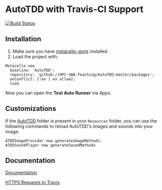 AutoTDD with Travis-CI Support
===================
[![Build Status](https://travis-ci.org/HPI-SWA-Teaching/AutoTDD.svg)](https://travis-ci.org/HPI-SWA-Teaching/AutoTDD)

## Installation

1. Make sure you have [metacello-work](https://github.com/dalehenrich/metacello-work) installed.
2. Load the project with:
```smalltalk
Metacello new
  baseline: 'AutoTDD';
  repository: 'github://HPI-SWA-Teaching/AutoTDD:master/packages';
  onConflict: [:ex | ex allow];
  load
```
Now you can open the **Test Auto Runner** via *Apps*.

## Customizations
If the [AutoTDD](https://github.com/HPI-SWA-Teaching/AutoTDD/tree/master/resources) folder is present in your `Resources` folder, you can use the following commands to reload AutoTDD's images and sounds into your image:
```smalltalk
ATDDImageProvider new generateImageMethods.
ATDDSoundPlayer new generateSoundMethods
```

## Documentation
[Documentation](https://github.com/HPI-SWA-Teaching/AutoTDD/wiki/Documentation)

[HTTPS Requests to Travis](https://github.com/HPI-SWA-Teaching/AutoTDD/wiki/Communicating-with-Travis)
